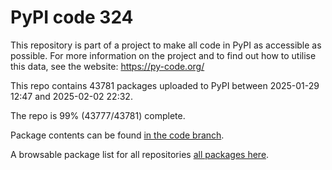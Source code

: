 # PyPI code 324

This repository is part of a project to make all code in PyPI as accessible as possible. For more information 
on the project and to find out how to utilise this data, see the website: https://py-code.org/

This repo contains 43781 packages uploaded to PyPI between 
2025-01-29 12:47 and 2025-02-02 22:32.

The repo is 99% (43777/43781) complete.

Package contents can be found [in the code branch](https://github.com/pypi-data/pypi-mirror-324/tree/code/packages).

A browsable package list for all repositories [all packages here](https://py-code.org/repositories/pypi-mirror-324).


